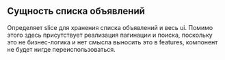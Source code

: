## Сущность списка объявлений
Определяет slice для хранения списка объявлений и весь ui. Помимо этого здесь
присутствует реализация пагинации и поиска, поскольку это не бизнес-логика и нет
смысла выносить это в features, компонент не будет нигде переиспользоваться.